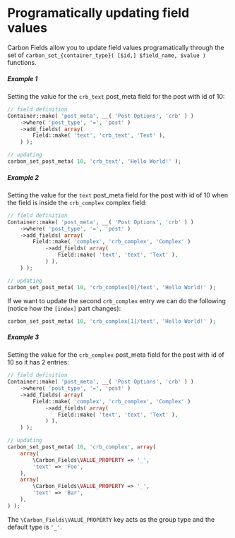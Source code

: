 # Programatically updating field values

Carbon Fields allow you to update field values programatically through the set of `carbon_set_{container_type}( [$id,] $field_name, $value )` functions.

##### Example 1

Setting the value for the `crb_text` post_meta field for the post with id of 10:

```php
// field definition
Container::make( 'post_meta', __( 'Post Options', 'crb' ) )
	->where( 'post_type', '=', 'post' )
	->add_fields( array(
		Field::make( 'text', 'crb_text', 'Text' ),
	) );

// updating
carbon_set_post_meta( 10, 'crb_text', 'Hello World!' );
```

##### Example 2

Setting the value for the `text` post_meta field for the post with id of 10 when the field is inside the `crb_complex` complex field:

```php
// field definition
Container::make( 'post_meta', __( 'Post Options', 'crb' ) )
	->where( 'post_type', '=', 'post' )
	->add_fields( array(
		Field::make( 'complex', 'crb_complex', 'Complex' )
			->add_fields( array(
				Field::make( 'text', 'text', 'Text' ),
			) ),
	) );

// updating
carbon_set_post_meta( 10, 'crb_complex[0]/text', 'Hello World!' );
```

If we want to update the second `crb_complex` entry we can do the following (notice how the `[index]` part changes):

```php
carbon_set_post_meta( 10, 'crb_complex[1]/text', 'Hello World!' );
```

##### Example 3

Setting the value for the `crb_complex` post_meta field for the post with id of 10 so it has 2 entries:

```php
// field definition
Container::make( 'post_meta', __( 'Post Options', 'crb' ) )
	->where( 'post_type', '=', 'post' )
	->add_fields( array(
		Field::make( 'complex', 'crb_complex', 'Complex' )
			->add_fields( array(
				Field::make( 'text', 'text', 'Text' ),
			) ),
	) );

// updating
carbon_set_post_meta( 10, 'crb_complex', array(
	array(
		\Carbon_Fields\VALUE_PROPERTY => '_',
		'text' => 'Foo',
	),
	array(
		\Carbon_Fields\VALUE_PROPERTY => '_',
		'text' => 'Bar',
	),
) );
```

The `\Carbon_Fields\VALUE_PROPERTY` key acts as the group type and the default type is `'_'`.